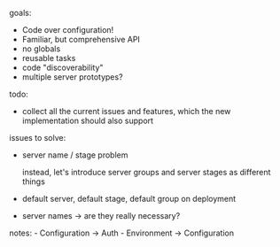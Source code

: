 goals:
- Code over configuration!
- Familiar, but comprehensive API
- no globals
- reusable tasks
- code "discoverability"
- multiple server prototypes?

todo:
- collect all the current issues and features, which the new implementation
should also support

issues to solve:
- server name / stage problem

    instead, let's introduce server groups and server stages as different
    things

- default server, default stage, default group on deployment
- server names -> are they really necessary?

notes:
    - Configuration -> Auth
    - Environment -> Configuration
